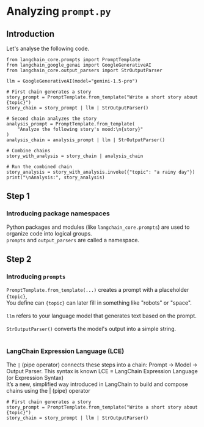 # Analyzing  `prompt.py`
## Introduction
Let's analyse the following code.
```
from langchain_core.prompts import PromptTemplate
from langchain_google_genai import GoogleGenerativeAI
from langchain_core.output_parsers import StrOutputParser

llm = GoogleGenerativeAI(model="gemini-1.5-pro")

# First chain generates a story
story_prompt = PromptTemplate.from_template("Write a short story about {topic}")
story_chain = story_prompt | llm | StrOutputParser()

# Second chain analyzes the story
analysis_prompt = PromptTemplate.from_template(
    "Analyze the following story's mood:\n{story}"
)
analysis_chain = analysis_prompt | llm | StrOutputParser()

# Combine chains
story_with_analysis = story_chain | analysis_chain

# Run the combined chain
story_analysis = story_with_analysis.invoke({"topic": "a rainy day"})
print("\nAnalysis:", story_analysis)
```

## Step 1
###  Introducing package namespaces
Python packages and modules (like `langchain_core.prompts`) are used to organize code into logical groups.<br>
`prompts` and `output_parsers` are called a namespace.

## Step 2
###  Introducing `prompts`
`PromptTemplate.from_template(...)` creates a prompt with a placeholder `{topic}`, <br>
You define can `{topic}` can later fill in something like "robots" or "space".<br><br>
`llm` refers to your language model that generates text based on the prompt.<br><br>
`StrOutputParser()` converts the model's output into a simple string. <br><br>

### LangChain Expression Language (LCE)
The `|` (pipe operator) connects these steps into a chain: Prompt → Model → Output Parser. 
This syntax is known LCE = LangChain Expression Language (or Expression Syntax) <br>
It’s a new, simplified way introduced in LangChain to build and compose chains using the | (pipe) operator
```
# First chain generates a story
story_prompt = PromptTemplate.from_template("Write a short story about {topic}")
story_chain = story_prompt | llm | StrOutputParser()
```
